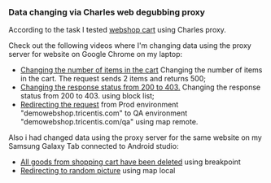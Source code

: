 ### Data changing via Charles web degubbing proxy

According to the task I tested [webshop cart](http://demowebshop.tricentis.com/cart) using Charles proxy.

Check out the following videos where I'm changing data using the proxy server for website on Google Chrome on my laptop: 

- [Changing the number of items in the cart](https://photos.app.goo.gl/SECtjB4ApFhN2ct19) Changing the number of items in the cart. </a>  The request sends 2 items and returns 500;
- [Changing the response status from 200 to 403.](https://photos.app.goo.gl/LsxKdJ25LxF8ttHd7) Changing the response status from 200 to 403. </a> using block list;
- [Redirecting the request](https://photos.app.goo.gl/vziBvbxWpve9jFSc7) from Prod environment "demowebshop.tricentis.com" to QA environment "demowebshop.tricentis.com/qa" using map remote. 

Also i had changed data using the proxy server for the same website on my Samsung Galaxy Tab connected to Android studio: 

- [All goods from shopping cart have been deleted](https://photos.app.goo.gl/bJWL2GPUcxEKwN9Y8) using breakpoint
- [Redirecting to random picture](https://photos.app.goo.gl/fGm3LuWAhjSJVLbv9) using map local
